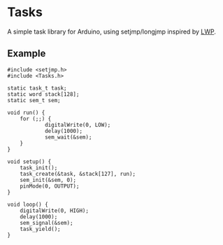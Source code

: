 Tasks
=====
A simple task library for Arduino, using setjmp/longjmp inspired by [LWP](https://github.com/jscrane/lwp).

Example
-------
    
    #include <setjmp.h>
    #include <Tasks.h>

    static task_t task;
    static word stack[128];
    static sem_t sem;

    void run() {
        for (;;) {
                digitalWrite(0, LOW);
                delay(1000);
                sem_wait(&sem);
        }
    }

    void setup() {
        task_init();
        task_create(&task, &stack[127], run);
        sem_init(&sem, 0);
        pinMode(0, OUTPUT);
    }

    void loop() {
        digitalWrite(0, HIGH);
        delay(1000);
        sem_signal(&sem);
        task_yield();
    }
